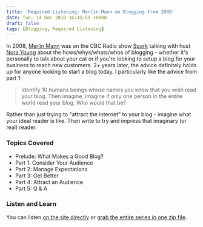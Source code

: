 ```yaml
---
title: 'Required Listening: Merlin Mann on Blogging from 2008'
date: Tue, 14 Dec 2010 16:45:55 +0000
draft: false
tags: [Blogging, Required Listening]
---
```


In 2008, [Merlin Mann](http://43Folders.com/) was on the CBC Radio show [Spark](http://www.cbc.ca/spark/) talking with host [Nora Young](http://www.cbc.ca/spark/nora/) about the hows/whys/whats/whos of blogging - whether it's personally to talk about your cat or if you're looking to setup a blog for your business to reach new customers. 2+ years later, the advice definitely holds up for anyone looking to start a blog today. I particularly like the advice from part 1:

> Identify 10 humans beings whose names you know that you wish read your blog. Then imagine, imagine if only one person in the entire world read your blog. Who would that be?

Rather than just trying to "attract the internet" to your blog - imagine what your ideal reader is like. Then write to try and impress that imaginary (or real) reader.

### Topics Covered

*   Prelude: What Makes a Good Blog?
*   Part 1: Consider Your Audience
*   Part 2: Manage Expectations
*   Part 3: Get Better
*   Part 4: Attract an Audience
*   Part 5: Q & A

### Listen and Learn

You can listen [on the site directly](http://www.cbc.ca/spark/2008/12/full-merlin-mann-series-how-to-blog/) or [grab the entire series in one zip file](http://podcast.cbc.ca/spark/spark_20081212_merlinseries.zip).
